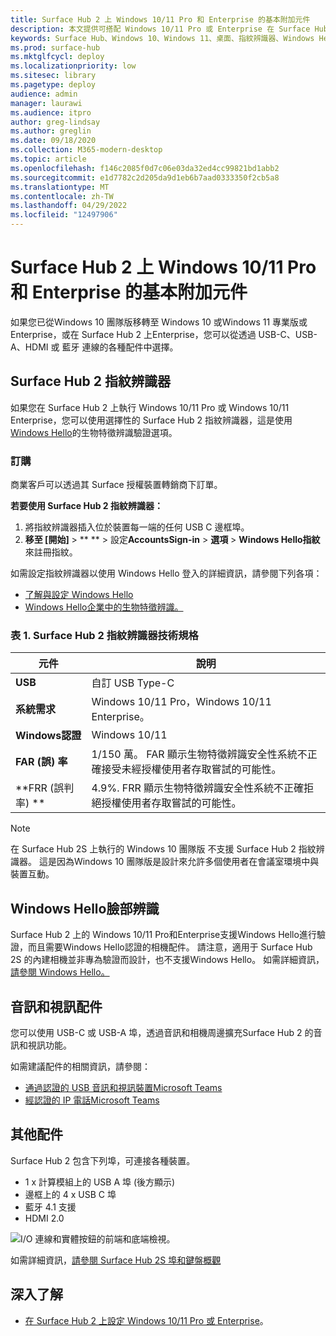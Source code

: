 ```yaml
---
title: Surface Hub 2 上 Windows 10/11 Pro 和 Enterprise 的基本附加元件
description: 本文提供可搭配 Windows 10/11 Pro 或 Enterprise 在 Surface Hub 2 上使用之選擇性配件的相關資訊。
keywords: Surface Hub、Windows 10、Windows 11、桌面、指紋辨識器、Windows Hello
ms.prod: surface-hub
ms.mktglfcycl: deploy
ms.localizationpriority: low
ms.sitesec: library
ms.pagetype: deploy
audience: admin
manager: laurawi
ms.audience: itpro
author: greg-lindsay
ms.author: greglin
ms.date: 09/18/2020
ms.collection: M365-modern-desktop
ms.topic: article
ms.openlocfilehash: f146c2085f0d7c06e03da32ed4cc99821bd1abb2
ms.sourcegitcommit: e1d7782c2d205da9d1eb6b7aad0333350f2cb5a8
ms.translationtype: MT
ms.contentlocale: zh-TW
ms.lasthandoff: 04/29/2022
ms.locfileid: "12497906"
---
```

# <a name="essential-add-ons-for-windows-1011-pro-and-enterprise-on-surface-hub-2"></a>Surface Hub 2 上 Windows 10/11 Pro 和 Enterprise 的基本附加元件

如果您已從Windows 10 團隊版移轉至 Windows 10 或Windows 11 專業版或Enterprise，或在 Surface Hub 2 上Enterprise，您可以從透過 USB-C、USB-A、HDMI 或 藍牙 連線的各種配件中選擇。 

## <a name="surface-hub-2-fingerprint-reader"></a>Surface Hub 2 指紋辨識器

如果您在 Surface Hub 2 上執行 Windows 10/11 Pro 或 Windows 10/11 Enterprise，您可以使用選擇性的 Surface Hub 2 指紋辨識器，這是使用[Windows Hello](/windows-hardware/design/device-experiences/windows-hello)的生物特徵辨識驗證選項。

### <a name="ordering"></a>訂購

商業客戶可以透過其 Surface 授權裝置轉銷商下訂單。

**若要使用 Surface Hub 2 指紋辨識器：**

1. 將指紋辨識器插入位於裝置每一端的任何 USB C 邊框埠。
2. **移至 [開始]**  > ** **  >  設定**AccountsSign-in**  >  **選項**  >  **Windows Hello指紋**來註冊指紋。

如需設定指紋辨識器以使用 Windows Hello 登入的詳細資訊，請參閱下列各項：

- [了解與設定 Windows Hello](https://support.microsoft.com/help/4028017/windows-learn-about-windows-hello-and-set-it-up)
- [Windows Hello企業中的生物特徵辨識。](/windows/security/identity-protection/hello-for-business/hello-biometrics-in-enterprise)

  
### <a name="table-1-surface-hub-2-fingerprint-reader-tech-specs"></a>表 1. Surface Hub 2 指紋辨識器技術規格


| 元件                       | 說明                                                                                                                          |
| ------------------------------- | ------------------------------------------------------------------------------------------------------------------------------------ |
| **USB**                         | 自訂 USB Type-C                                                                                                           |
| **系統需求**          | Windows 10/11 Pro，Windows 10/11 Enterprise。                                                                                               |
| **Windows認證**       | Windows 10/11                                                                                                                           |
| **FAR (誤) 率** | 1/150 萬。 FAR 顯示生物特徵辨識安全性系統不正確接受未經授權使用者存取嘗試的可能性。 |
| **FRR (誤判率) ** | 4.9%. FRR 顯示生物特徵辨識安全性系統不正確拒絕授權使用者存取嘗試的可能性。 |


> [!NOTE]
> 在 Surface Hub 2S 上執行的 Windows 10 團隊版 不支援 Surface Hub 2 指紋辨識器。 這是因為Windows 10 團隊版是設計來允許多個使用者在會議室環境中與裝置互動。 
 
## <a name="windows-hello-face-recognition"></a>Windows Hello臉部辨識

Surface Hub 2 上的 Windows 10/11 Pro和Enterprise支援Windows Hello進行驗證，而且需要Windows Hello認證的相機配件。 請注意，適用于 Surface Hub 2S 的內建相機並非專為驗證而設計，也不支援Windows Hello。 如需詳細資訊，[請參閱 Windows Hello。](/windows-hardware/design/device-experiences/windows-hello)


## <a name="audio-and-video-accessories"></a>音訊和視訊配件

您可以使用 USB-C 或 USB-A 埠，透過音訊和相機周邊擴充Surface Hub 2 的音訊和視訊功能。

如需建議配件的相關資訊，請參閱：

- [通過認證的 USB 音訊和視訊裝置Microsoft Teams](/microsoftteams/devices/usb-devices)
- [經認證的 IP 電話Microsoft Teams](/microsoftteams/devices/teams-ip-phones)



## <a name="other-accessories"></a>其他配件
Surface Hub 2 包含下列埠，可連接各種裝置。 

- 1 x 計算模組上的 USB A 埠 (後方顯示) 
- 邊框上的 4 x USB C 埠
- 藍牙 4.1 支援
- HDMI 2.0

 ![I/O 連線和實體按鈕的前端和底端檢視。](images/hub2s-schematic.png)

如需詳細資訊，[請參閱 Surface Hub 2S 埠和鍵盤概觀](surface-hub-2s-port-keypad-overview.md)


## <a name="learn-more"></a>深入了解

- [在 Surface Hub 2 上設定 Windows 10/11 Pro 或 Enterprise](surface-hub-2-post-install.md)。
